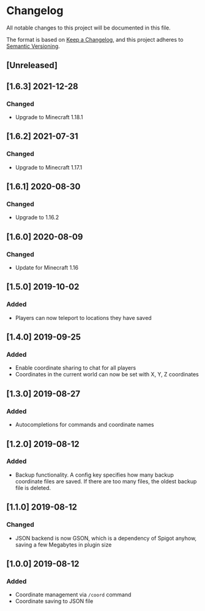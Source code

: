 # Changelog
All notable changes to this project will be documented in this file.

The format is based on [Keep a Changelog](https://keepachangelog.com/en/1.0.0/),
and this project adheres to [Semantic Versioning](https://semver.org/spec/v2.0.0.html).

## [Unreleased]

## [1.6.3] 2021-12-28

### Changed
- Upgrade to Minecraft 1.18.1

## [1.6.2] 2021-07-31

### Changed
- Upgrade to Minecraft 1.17.1

## [1.6.1] 2020-08-30

### Changed
- Upgrade to 1.16.2


## [1.6.0] 2020-08-09

### Changed
- Update for Minecraft 1.16

## [1.5.0] 2019-10-02

### Added
- Players can now teleport to locations they have saved

## [1.4.0] 2019-09-25

### Added
- Enable coordinate sharing to chat for all players
- Coordinates in the current world can now be set with X, Y, Z coordinates

## [1.3.0] 2019-08-27

### Added
- Autocompletions for commands and coordinate names

## [1.2.0] 2019-08-12

### Added

- Backup functionality. A config key specifies how many backup coordinate files are
saved. If there are too many files, the oldest backup file is deleted.

## [1.1.0] 2019-08-12

### Changed

- JSON backend is now GSON, which is a dependency of Spigot anyhow,
 saving a few Megabytes in plugin size

## [1.0.0] 2019-08-12

### Added

- Coordinate management via ```/coord``` command
- Coordinate saving to JSON file
